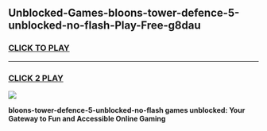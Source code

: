 
## Unblocked-Games-bloons-tower-defence-5-unblocked-no-flash-Play-Free-g8dau
<h3>
<a href="https://premium76.site?title=bloons-tower-defence-5-unblocked-no-flash&ref=21A">CLICK TO PLAY</a></h3>
<hr>

<h3>
<a href="https://premium76.site?title=bloons-tower-defence-5-unblocked-no-flash&ref=21A">CLICK 2 PLAY</a>
  
</h3>

<a href="https://premium76.site?title=bloons-tower-defence-5-unblocked-no-flash&ref=21A"><img src="https://clearcache.store/games.png"></a>


**bloons-tower-defence-5-unblocked-no-flash games unblocked: Your Gateway to Fun and Accessible Online Gaming**
